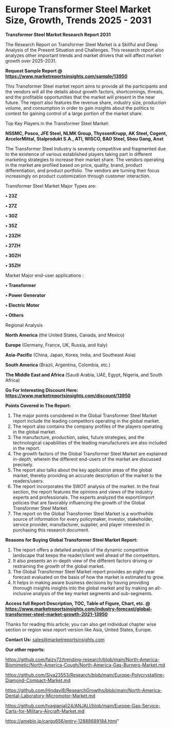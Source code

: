 # Europe Transformer Steel Market Size, Growth, Trends 2025 - 2031

<strong>Transformer Steel Market Research Report 2031</strong>

The Research Report on Transformer Steel Market is a Skillful and Deep Analysis of the Present Situation and Challenges. This research report also analyzes other important trends and market drivers that will affect market growth over 2025-2031.

<strong>Request Sample Report @ <a href=https://www.marketreportsinsights.com/sample/13950>https://www.marketreportsinsights.com/sample/13950</a></strong>

This Transformer Steel market report aims to provide all the participants and the vendors will all the details about growth factors, shortcomings, threats, and the profitable opportunities that the market will present in the near future. The report also features the revenue share, industry size, production volume, and consumption in order to gain insights about the politics to contest for gaining control of a large portion of the market share.

Top Key Players in the Transformer Steel Market:

<strong>NSSMC, Posco, JFE Steel, NLMK Group, ThyssenKrupp, AK Steel, Cogent, ArcelorMittal, Stalprodukt S.A., ATI, WISCO, BAO Steel, Shou Gang, Anst</strong>

The Transformer Steel Industry is severely competitive and fragmented due to the existence of various established players taking part in different marketing strategies to increase their market share. The vendors operating in the market are profiled based on price, quality, brand, product differentiation, and product portfolio. The vendors are turning their focus increasingly on product customization through customer interaction.

Transformer Steel Market Major Types are:

<strong>• 23Z

• 27Z

• 30Z

• 35Z

• 23ZH

• 27ZH

• 30ZH

• 35ZH</strong>

Market Major end-user applications :

<strong>• Transformer

• Power Generator

• Electric Motor

• Others</strong>

Regional Analysis

</u><strong><b>North America</b></strong> (the United States, Canada, and Mexico)

<strong><b>Europe </b></strong>(Germany, France, UK, Russia, and Italy)

<strong><b>Asia-Pacific</b></strong> (China, Japan, Korea, India, and Southeast Asia)

<strong><b>South America</b></strong> (Brazil, Argentina, Colombia, etc.)

<strong><b>The Middle East and Africa</b></strong> (Saudi Arabia, UAE, Egypt, Nigeria, and South Africa)

<strong>Go For Interesting Discount Here: <a href=https://www.marketreportsinsights.com/discount/13950>https://www.marketreportsinsights.com/discount/13950</a></strong>

<strong>Points Covered in The Report:</strong>
<ol>
  <li>The major points considered in the Global Transformer Steel Market report include the leading competitors operating in the global market.</li>
  <li>The report also contains the company profiles of the players operating in the global market.</li>
  <li>The manufacture, production, sales, future strategies, and the technological capabilities of the leading manufacturers are also included in the report.</li>
  <li>The growth factors of the Global Transformer Steel Market are explained in-depth, wherein the different end-users of the market are discussed precisely.</li>
  <li>The report also talks about the key application areas of the global market, thereby providing an accurate description of the market to the readers/users.</li>
  <li>The report incorporates the SWOT analysis of the market. In the final section, the report features the opinions and views of the industry experts and professionals. The experts analyzed the export/import policies that are favorably influencing the growth of the Global Transformer Steel Market.</li>
  <li>The report on the Global Transformer Steel Market is a worthwhile source of information for every policymaker, investor, stakeholder, service provider, manufacturer, supplier, and player interested in purchasing this research document.</li>
</ol>
<strong>Reasons for Buying Global Transformer Steel Market Report:</strong>

<ol>
  <li>The report offers a detailed analysis of the dynamic competitive landscape that keeps the reader/client well ahead of the competitors.</li>
  <li>It also presents an in-depth view of the different factors driving or restraining the growth of the global market.</li>
  <li>The Global Transformer Steel Market report provides an eight-year forecast evaluated on the basis of how the market is estimated to grow.</li>
  <li>It helps in making aware business decisions by having providing thorough insights insights into the global market and by making an all-inclusive analysis of the key market segments and sub-segments.</li>
</ol>
<strong>Access full Report Description, TOC, Table of Figure, Chart, etc. @ <a href=https://www.marketreportsinsights.com/industry-forecast/global-transformer-steel-market-growth-2021-13950>https://www.marketreportsinsights.com/industry-forecast/global-transformer-steel-market-growth-2021-13950</a></strong>


Thanks for reading this article; you can also get individual chapter wise section or region wise report version like Asia, United States, Europe.

<strong>Contact Us:</strong>
sales@marketreportsinsights.com

<strong>Our other reports:</strong>

<a href=https://github.com/faizy72/trending-research/blob/main/North-America-Biomimetic/North-America-Cough/North-America-Gas-Burners-Market.md>https://github.com/faizy72/trending-research/blob/main/North-America-Biomimetic/North-America-Cough/North-America-Gas-Burners-Market.md</a>

<a href=https://github.com/Siya23553/Research/blob/main/Europe-Polycrystalline-Diamond-Compact-Market.md>https://github.com/Siya23553/Research/blob/main/Europe-Polycrystalline-Diamond-Compact-Market.md</a>

<a href=https://github.com/Hindavi8/ResearchGrowths/blob/main/North-America-Dental-Laboratory-Micromotor-Market.md>https://github.com/Hindavi8/ResearchGrowths/blob/main/North-America-Dental-Laboratory-Micromotor-Market.md</a>

<a href=https://github.com/tyagianjali24/ANJALI/blob/main/Europe-Gas-Service-Carts-for-Military-Aircraft-Market.md>https://github.com/tyagianjali24/ANJALI/blob/main/Europe-Gas-Service-Carts-for-Military-Aircraft-Market.md</a>

<a href=https://ameblo.jp/cargo656/entry-12888689184.html>https://ameblo.jp/cargo656/entry-12888689184.html</a>"
